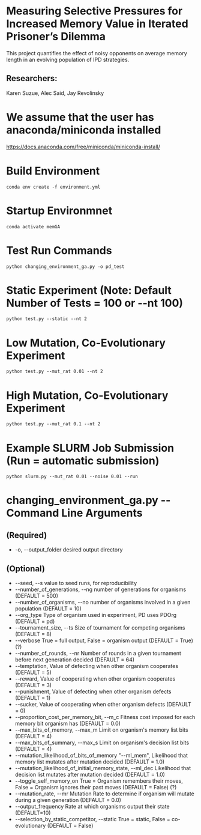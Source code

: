 # Measuring Selective Pressures for Increased Memory Value in Iterated Prisoner’s Dilemma
This project quantifies the effect of noisy opponents on average memory length in an evolving population of IPD strategies. 

## Researchers:
Karen Suzue, Alec Said, Jay Revolinsky

# We assume that the user has anaconda/miniconda installed
https://docs.anaconda.com/free/miniconda/miniconda-install/

# Build Environment
```
conda env create -f environment.yml
```

# Startup Environmnet
```
conda activate memGA
```

# Test Run Commands
```
python changing_environment_ga.py -o pd_test
```

# Static Experiment (Note: Default Number of Tests = 100 or --nt 100)
```
python test.py --static --nt 2
```

# Low Mutation, Co-Evolutionary Experiment
```
python test.py --mut_rat 0.01 --nt 2
```

# High Mutation, Co-Evolutionary Experiment
```
python test.py --mut_rat 0.1 --nt 2
```

# Example SLURM Job Submission (Run = automatic submission)
```
python slurm.py --mut_rat 0.01 --noise 0.01 --run
```

# changing_environment_ga.py -- Command Line Arguments
## (Required)
* -o, --output_folder   desired output directory


## (Optional)
* --seed, --s   value to seed runs, for reproducibility
* --number_of_generations, --ng     number of generations for organisms (DEFAULT = 500)
* --number_of_organisms, --no   number of organisms involved in a given population (DEFAULT = 10)
* --org_type    Type of organism used in experiment, PD uses PDOrg (DEFAULT = pd)
* --tournament_size, --ts  Size of tournament for competing organisms (DEFAULT = 8)
* --verbose     True = full output, False = organism output (DEFAULT = True) (?)
* --number_of_rounds, --nr  Number of rounds in a given tournament before next generation decided (DEFAULT = 64)
* --temptation, Value of defecting when other organism cooperates (DEFAULT = 5)
* --reward, Value of cooperating when other organism cooperates (DEFAULT = 3)
* --punishment, Value of defecting when other organism defects (DEFAULT = 1)
* --sucker, Value of cooperating when other organism defects (DEFAULT = 0)
* --proportion_cost_per_memory_bit, --m_c   Fitness cost imposed for each memory bit organism has (DEFAULT = 0.0)
* --max_bits_of_memory, --max_m     Limit on organism's memory list bits (DEFAULT = 4)
* --max_bits_of_summary, --max_s    Limit on organism's decision list bits (DEFAULT = 4)
* --mutation_likelihood_of_bits_of_memory "--ml_mem",  Likelihood that memory list mutates after mutation decided (DEFAULT = 1.0)
* --mutation_likelihood_of_initial_memory_state, --ml_dec Likelihood that decision list mutates after mutation decided (DEFAULT = 1.0)
* --toggle_self_memory_on   True = Organism remembers their moves, False = Organism ignores their past moves (DEFAULT = False) (?)
* --mutation_rate, --mr  Mutation Rate to determine if organism will mutate during a given generation (DEFAULT = 0.0)
* --output_frequency    Rate at which organisms output their state (DEFAULT=10)
* --selection_by_static_competitor, --static    True = static, False = co-evolutionary (DEFAULT = False)
